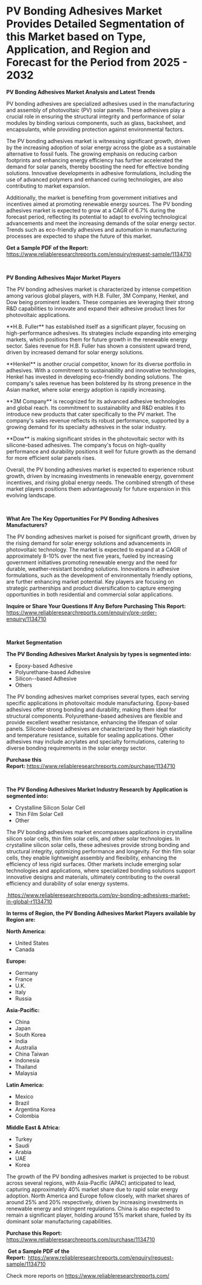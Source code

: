 <p><h1>PV Bonding Adhesives Market Provides Detailed Segmentation of this Market based on Type, Application, and Region and Forecast for the Period from 2025 - 2032</h1></p><p><strong>PV Bonding Adhesives Market Analysis and Latest Trends</strong></p>
<p><p>PV bonding adhesives are specialized adhesives used in the manufacturing and assembly of photovoltaic (PV) solar panels. These adhesives play a crucial role in ensuring the structural integrity and performance of solar modules by binding various components, such as glass, backsheet, and encapsulants, while providing protection against environmental factors.</p><p>The PV bonding adhesives market is witnessing significant growth, driven by the increasing adoption of solar energy across the globe as a sustainable alternative to fossil fuels. The growing emphasis on reducing carbon footprints and enhancing energy efficiency has further accelerated the demand for solar panels, thereby boosting the need for effective bonding solutions. Innovative developments in adhesive formulations, including the use of advanced polymers and enhanced curing technologies, are also contributing to market expansion.</p><p>Additionally, the market is benefiting from government initiatives and incentives aimed at promoting renewable energy sources. The PV bonding adhesives market is expected to grow at a CAGR of 6.7% during the forecast period, reflecting its potential to adapt to evolving technological advancements and meet the increasing demands of the solar energy sector. Trends such as eco-friendly adhesives and automation in manufacturing processes are expected to shape the future of this market.</p></p>
<p><strong>Get a Sample PDF of the Report:&nbsp;</strong> <a href="https://www.reliableresearchreports.com/enquiry/request-sample/1134710?utm_campaign=3086&utm_medium=2&utm_source=Github&utm_content=ia&utm_term=25032025&utm_id=pv-bonding-adhesives">https://www.reliableresearchreports.com/enquiry/request-sample/1134710</a></p>
<p>&nbsp;</p>
<p><strong>PV Bonding Adhesives Major Market Players</strong></p>
<p><p>The PV bonding adhesives market is characterized by intense competition among various global players, with H.B. Fuller, 3M Company, Henkel, and Dow being prominent leaders. These companies are leveraging their strong R&D capabilities to innovate and expand their adhesive product lines for photovoltaic applications.</p><p>**H.B. Fuller** has established itself as a significant player, focusing on high-performance adhesives. Its strategies include expanding into emerging markets, which positions them for future growth in the renewable energy sector. Sales revenue for H.B. Fuller has shown a consistent upward trend, driven by increased demand for solar energy solutions.</p><p>**Henkel** is another crucial competitor, known for its diverse portfolio in adhesives. With a commitment to sustainability and innovative technologies, Henkel has invested in developing eco-friendly bonding solutions. The company's sales revenue has been bolstered by its strong presence in the Asian market, where solar energy adoption is rapidly increasing.</p><p>**3M Company** is recognized for its advanced adhesive technologies and global reach. Its commitment to sustainability and R&D enables it to introduce new products that cater specifically to the PV market. The company's sales revenue reflects its robust performance, supported by a growing demand for its specialty adhesives in the solar industry.</p><p>**Dow** is making significant strides in the photovoltaic sector with its silicone-based adhesives. The company's focus on high-quality performance and durability positions it well for future growth as the demand for more efficient solar panels rises.</p><p>Overall, the PV bonding adhesives market is expected to experience robust growth, driven by increasing investments in renewable energy, government incentives, and rising global energy needs. The combined strength of these market players positions them advantageously for future expansion in this evolving landscape.</p></p>
<p>&nbsp;</p>
<p><strong>What Are The Key Opportunities For PV Bonding Adhesives Manufacturers?</strong></p>
<p><p>The PV bonding adhesives market is poised for significant growth, driven by the rising demand for solar energy solutions and advancements in photovoltaic technology. The market is expected to expand at a CAGR of approximately 8-10% over the next five years, fueled by increasing government initiatives promoting renewable energy and the need for durable, weather-resistant bonding solutions. Innovations in adhesive formulations, such as the development of environmentally friendly options, are further enhancing market potential. Key players are focusing on strategic partnerships and product diversification to capture emerging opportunities in both residential and commercial solar applications.</p></p>
<p><strong>Inquire or Share Your Questions If Any Before Purchasing This Report:</strong> <a href="https://www.reliableresearchreports.com/enquiry/pre-order-enquiry/1134710?utm_campaign=3086&utm_medium=2&utm_source=Github&utm_content=ia&utm_term=25032025&utm_id=pv-bonding-adhesives">https://www.reliableresearchreports.com/enquiry/pre-order-enquiry/1134710</a></p>
<p>&nbsp;</p>
<p><strong>Market Segmentation</strong></p>
<p><strong>The PV Bonding Adhesives Market Analysis by types is segmented into:</strong></p>
<p><ul><li>Epoxy-based Adhesive</li><li>Polyurethane-based Adhesive</li><li>Silicon--based Adhesive</li><li>Others</li></ul></p>
<p><p>The PV bonding adhesives market comprises several types, each serving specific applications in photovoltaic module manufacturing. Epoxy-based adhesives offer strong bonding and durability, making them ideal for structural components. Polyurethane-based adhesives are flexible and provide excellent weather resistance, enhancing the lifespan of solar panels. Silicone-based adhesives are characterized by their high elasticity and temperature resistance, suitable for sealing applications. Other adhesives may include acrylates and specialty formulations, catering to diverse bonding requirements in the solar energy sector.</p></p>
<p><strong>Purchase this Report:&nbsp;</strong><a href="https://www.reliableresearchreports.com/purchase/1134710?utm_campaign=3086&utm_medium=2&utm_source=Github&utm_content=ia&utm_term=25032025&utm_id=pv-bonding-adhesives">https://www.reliableresearchreports.com/purchase/1134710</a></p>
<p>&nbsp;</p>
<p><strong>The PV Bonding Adhesives Market Industry Research by Application is segmented into:</strong></p>
<p><ul><li>Crystalline Silicon Solar Cell</li><li>Thin Film Solar Cell</li><li>Other</li></ul></p>
<p><p>The PV bonding adhesives market encompasses applications in crystalline silicon solar cells, thin film solar cells, and other solar technologies. In crystalline silicon solar cells, these adhesives provide strong bonding and structural integrity, optimizing performance and longevity. For thin film solar cells, they enable lightweight assembly and flexibility, enhancing the efficiency of less rigid surfaces. Other markets include emerging solar technologies and applications, where specialized bonding solutions support innovative designs and materials, ultimately contributing to the overall efficiency and durability of solar energy systems.</p></p>
<p><a href="https://www.reliableresearchreports.com/pv-bonding-adhesives-market-in-global-r1134710?utm_campaign=3086&utm_medium=2&utm_source=Github&utm_content=ia&utm_term=25032025&utm_id=pv-bonding-adhesives">&nbsp;https://www.reliableresearchreports.com/pv-bonding-adhesives-market-in-global-r1134710</a></p>
<p><strong>In terms of Region, the PV Bonding Adhesives Market Players available by Region are:</strong></p>
<p>
    <p> <strong> North America: </strong>
        <ul>
            <li>United States</li>
            <li>Canada</li>
        </ul>
        </p> 
    <p> <strong> Europe: </strong>
        <ul>
            <li>Germany</li>
            <li>France</li>
            <li>U.K.</li>
            <li>Italy</li>
            <li>Russia</li>
        </ul>
        </p> 
    <p> <strong> Asia-Pacific: </strong>
        <ul>
            <li>China</li>
            <li>Japan</li>
            <li>South Korea</li>
            <li>India</li>
            <li>Australia</li>
            <li>China Taiwan</li>
            <li>Indonesia</li>
            <li>Thailand</li>
            <li>Malaysia</li>
        </ul>
        </p> 
    <p> <strong> Latin America: </strong>
        <ul>
            <li>Mexico</li>
            <li>Brazil</li>
            <li>Argentina Korea</li>
            <li>Colombia</li>
        </ul>
        </p> 
    <p> <strong> Middle East & Africa: </strong>
        <ul>
            <li>Turkey</li>
            <li>Saudi</li>
            <li>Arabia</li>
            <li>UAE</li>
            <li>Korea</li>
        </ul>
    </p>
    </p>
<p><p>The growth of the PV bonding adhesives market is projected to be robust across several regions, with Asia-Pacific (APAC) anticipated to lead, capturing approximately 40% market share due to rapid solar energy adoption. North America and Europe follow closely, with market shares of around 25% and 20% respectively, driven by increasing investments in renewable energy and stringent regulations. China is also expected to remain a significant player, holding around 15% market share, fueled by its dominant solar manufacturing capabilities.</p></p>
<p><strong>Purchase this Report: </strong><a href="https://www.reliableresearchreports.com/purchase/1134710?utm_campaign=3086&utm_medium=2&utm_source=Github&utm_content=ia&utm_term=25032025&utm_id=pv-bonding-adhesives">https://www.reliableresearchreports.com/purchase/1134710</a></p>
<p>&nbsp;<strong>Get a Sample PDF of the Report:&nbsp;&nbsp;</strong><a href="https://www.reliableresearchreports.com/enquiry/request-sample/1134710?utm_campaign=3086&utm_medium=2&utm_source=Github&utm_content=ia&utm_term=25032025&utm_id=pv-bonding-adhesives">https://www.reliableresearchreports.com/enquiry/request-sample/1134710</a></p>
<p><strong></strong></p>
<p>Check more reports on <a href="https://www.reliableresearchreports.com/?utm_campaign=3086&utm_medium=2&utm_source=Github&utm_content=ia&utm_term=25032025&utm_id=pv-bonding-adhesives">https://www.reliableresearchreports.com/</a></p>